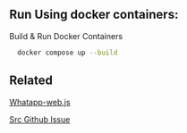 
## Run Using docker containers:

Build & Run Docker Containers

```bash
  docker compose up --build
```

## Related

[Whatapp-web.js](https://wwebjs.dev/)

[Src Github Issue](https://github.com/pedroslopez/whatsapp-web.js/issues/1349)

